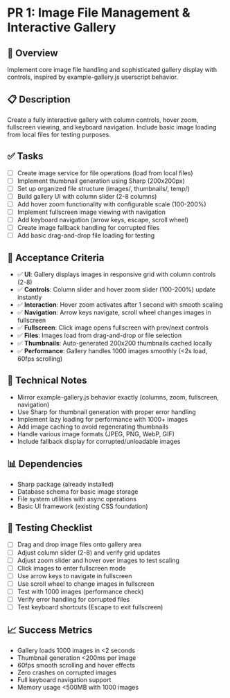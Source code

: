 # PR 1: Image File Management & Interactive Gallery

## 🎯 **Overview**
Implement core image file handling and sophisticated gallery display with controls, inspired by example-gallery.js userscript behavior.

## 📋 **Description**
Create a fully interactive gallery with column controls, hover zoom, fullscreen viewing, and keyboard navigation. Include basic image loading from local files for testing purposes.

## ✅ **Tasks**
- [ ] Create image service for file operations (load from local files)
- [ ] Implement thumbnail generation using Sharp (200x200px)
- [ ] Set up organized file structure (images/, thumbnails/, temp/)
- [ ] Build gallery UI with column slider (2-8 columns)
- [ ] Add hover zoom functionality with configurable scale (100-200%)
- [ ] Implement fullscreen image viewing with navigation
- [ ] Add keyboard navigation (arrow keys, escape, scroll wheel)
- [ ] Create image fallback handling for corrupted files
- [ ] Add basic drag-and-drop file loading for testing

## 🧪 **Acceptance Criteria**
- ✅ **UI**: Gallery displays images in responsive grid with column controls (2-8)
- ✅ **Controls**: Column slider and hover zoom slider (100-200%) update instantly
- ✅ **Interaction**: Hover zoom activates after 1 second with smooth scaling
- ✅ **Navigation**: Arrow keys navigate, scroll wheel changes images in fullscreen
- ✅ **Fullscreen**: Click image opens fullscreen with prev/next controls
- ✅ **Files**: Images load from drag-and-drop or file selection
- ✅ **Thumbnails**: Auto-generated 200x200 thumbnails cached locally
- ✅ **Performance**: Gallery handles 1000 images smoothly (<2s load, 60fps scrolling)

## 🔧 **Technical Notes**
- Mirror example-gallery.js behavior exactly (columns, zoom, fullscreen, navigation)
- Use Sharp for thumbnail generation with proper error handling
- Implement lazy loading for performance with 1000+ images
- Add image caching to avoid regenerating thumbnails
- Handle various image formats (JPEG, PNG, WebP, GIF)
- Include fallback display for corrupted/unloadable images

## 📊 **Dependencies**
- Sharp package (already installed)
- Database schema for basic image storage
- File system utilities with async operations
- Basic UI framework (existing CSS foundation)

## 🧪 **Testing Checklist**
- [ ] Drag and drop image files onto gallery area
- [ ] Adjust column slider (2-8) and verify grid updates
- [ ] Adjust zoom slider and hover over images to test scaling
- [ ] Click images to enter fullscreen mode
- [ ] Use arrow keys to navigate in fullscreen
- [ ] Use scroll wheel to change images in fullscreen
- [ ] Test with 1000 images (performance check)
- [ ] Verify error handling for corrupted files
- [ ] Test keyboard shortcuts (Escape to exit fullscreen)

## 📈 **Success Metrics**
- Gallery loads 1000 images in <2 seconds
- Thumbnail generation <200ms per image
- 60fps smooth scrolling and hover effects
- Zero crashes on corrupted images
- Full keyboard navigation support
- Memory usage <500MB with 1000 images
